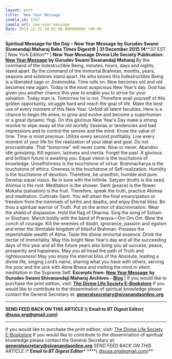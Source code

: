 ```yaml
---
layout: post
title: 'New Year Message '
joomla_id: 1167
joomla_url: new-year-message
date: 2015-12-31 18:02:06.000000000 +00:00
---
```

**Spiritual Message for the Day –**  **New Year Message**  **by Gurudev Swami Sivanandaji Maharaj**
 **Baba Times Digest© | 31 December 2015 14****.07 EST | New York Edition**
| 
**New Year Message**
**Divine Life Society Publication:** [**New Year Message**](http://www.dlshq.org/discourse/jan2000.htm) **by Gurudev Swami Sivanandaji Maharaj**
By the command of the Indestructible Being, minutes, hours, days and nights, stand apart. By the command of the Immortal Brahman, months, years, seasons and solstices stand apart. He who knows this Indestructible Being is a liberated sage or Jivanmukta.
Time rolls on. New becomes old and old becomes new again. Today is the most auspicious New Year’s day. God has given you another chance this year to enable you to strive for your salvation. Today man is. Tomorrow he is not. Therefore avail yourself of this golden opportunity, struggle hard and reach the goal of life. Make the best use of every moment of this New Year. Unfold all latent faculties. Here is a chance to begin life anew, to grow and evolve and become a superhuman or a great dynamic Yogi.
On this glorious New Year’s Day make a strong resolve to wipe away all the old worldly Vasanas or tendencies and bad impressions and to control the senses and the mind.
Know the value of time. Time is most precious. Utilize every second profitably. Live every moment of your life for the realization of your ideal and goal. Do not procrastinate. That "tomorrow" will never come. Now or never. Abandon idle gossiping. Kill egoism, laziness and inertia. Forget the past. A glorious and brilliant future is awaiting you.
Equal vision is the touchstone of knowledge. Unselfishness is the touchstone of virtue. Brahmacharya is the touchstone of ethics. Oneness is the touchstone of Self-realization. Humility is the touchstone of devotion. Therefore, be unselfish, humble and pure. Develop equal vision. Be in tune with the Infinite.
Satyam (truth) is the seed. Ahimsa is the root. Meditation is the shower. Santi (peace) is the flower. Moksha (salvation) is the fruit. Therefore, speak the truth, practice Ahimsa and meditation. Cultivate Santi. You will attain the final emancipation or freedom from the trammels of births and deaths, and enjoy Eternal bliss.
Be thou a spiritual warrior of Truth. Put on the armor of discrimination. Wear the shield of dispassion. Hold the flag of Dharma. Sing the song of Soham or Sivoham. March boldly with the band of Pranava—Om Om Om. Blow the conch of courage. Kill the enemies of doubt, ignorance, passion and egoism and enter the illimitable kingdom of blissful Brahman. Possess the imperishable wealth of Atma. Taste the divine immortal essence. Drink the nectar of Immortality.
May this bright New Year’s day and all the succeeding days of this year and all the future years also bring you all success, peace, prosperity and happiness. May you all tread the path of Truth and righteousness! May you enjoy the eternal bliss of the Absolute, leading a divine life, singing Lord’s name, sharing what you have with others, serving the poor and the sick with Atma Bhava and melting the mind in silent meditation in the Supreme Self.
**Excerpts from:**
[**New Year Message**](http://www.dlshq.org/discourse/jan2000.htm) **by Gurudev Swami Shivanandaji Maharaj**
**Archives -** [**Blog**](http://dlsusa.blogspot.com/)
 |
If you would like to purchase the print edition, visit: **[The Divine Life Society E-Bookstore](http://www.dlshq.org/download/download.htm)**
If you would like to contribute to the dissemination of spiritual knowledge please contact the General Secretary at: [](mailto:%20%3Cscript%20type=%27text/javascript%27%3E%20%3C%21--%20var%20prefix%20=%20%27ma%27%20+%20%27il%27%20+%20%27to%27;%20var%20path%20=%20%27hr%27%20+%20%27ef%27%20+%20%27=%27;%20var%20addy57016%20=%20%27generalsecretary%27%20+%20%27@%27;%20addy57016%20=%20addy57016%20+%20%27sivanandaonline%27%20+%20%27.%27%20+%20%27org%27;%20document.write%28%27%3Ca%20%27%20+%20path%20+%20%27%5C%27%27%20+%20prefix%20+%20%27:%27%20+%20addy57016%20+%20%27%5C%27%3E%27%29;%20document.write%28addy57016%29;%20document.write%28%27%3C%5C/a%3E%27%29;%20//--%3E%5Cn%20%3C/script%3E%3Cscript%20type=%27text/javascript%27%3E%20%3C%21--%20document.write%28%27%3Cspan%20style=%5C%27display:%20none;%5C%27%3E%27%29;%20//--%3E%20%3C/script%3EThis%20email%20address%20is%20being%20protected%20from%20spambots.%20You%20need%20JavaScript%20enabled%20to%20view%20it.%20%3Cscript%20type=%27text/javascript%27%3E%20%3C%21--%20document.write%28%27%3C/%27%29;%20document.write%28%27span%3E%27%29;%20//--%3E%20%3C/script%3E?subject=Contribution%20to%20Dissemination%20of%20Spiritual%20Knowledge) **generalsecretary@sivanandaonline.org**
****
**SEND FEED BACK ON THIS ARTICLE \\\ Email to BT Digest Editor[](mailto:%20%3Cscript%20type=%27text/javascript%27%3E%20%3C%21--%20var%20prefix%20=%20%27ma%27%20+%20%27il%27%20+%20%27to%27;%20var%20path%20=%20%27hr%27%20+%20%27ef%27%20+%20%27=%27;%20var%20addy72654%20=%20%27dlsusa.org%27%20+%20%27@%27;%20addy72654%20=%20addy72654%20+%20%27gmail%27%20+%20%27.%27%20+%20%27com%27;%20document.write%28%27%3Ca%20%27%20+%20path%20+%20%27%5C%27%27%20+%20prefix%20+%20%27:%27%20+%20addy72654%20+%20%27%5C%27%3E%27%29;%20document.write%28addy72654%29;%20document.write%28%27%3C%5C/a%3E%27%29;%20//--%3E%5Cn%20%3C/script%3E%3Cscript%20type=%27text/javascript%27%3E%20%3C%21--%20document.write%28%27%3Cspan%20style=%5C%27display:%20none;%5C%27%3E%27%29;%20//--%3E%20%3C/script%3EThis%20email%20address%20is%20being%20protected%20from%20spambots.%20You%20need%20JavaScript%20enabled%20to%20view%20it.%20%3Cscript%20type=%27text/javascript%27%3E%20%3C%21--%20document.write%28%27%3C/%27%29;%20document.write%28%27span%3E%27%29;%20//--%3E%20%3C/script%3E?subject=DLS%20Posts)( [dlsusa.org@gmail.com](mailto:dlsusa.org@gmail.com))**
* * *
  
If you would like to purchase the print edition, visit: [The Divine Life Society E-Bookstore](http://www.dlshq.org/download/download.htm)
If you would like to contribute to the dissemination of spiritual knowledge please contact the General Secretary at: **[generalsecretary@sivanandaonline.org](mailto:generalsecretary@sivanandaonline.org)**
**SEND FEED BACK ON THIS ARTICLE \\\**  **Email to BT Digest Editor**** [](mailto:%20%3Cscript%20type=%27text/javascript%27%3E%20%3C%21--%20var%20prefix%20=%20%27ma%27%20+%20%27il%27%20+%20%27to%27;%20var%20path%20=%20%27hr%27%20+%20%27ef%27%20+%20%27=%27;%20var%20addy72654%20=%20%27dlsusa.org%27%20+%20%27@%27;%20addy72654%20=%20addy72654%20+%20%27gmail%27%20+%20%27.%27%20+%20%27com%27;%20document.write%28%27%3Ca%20%27%20+%20path%20+%20%27%5C%27%27%20+%20prefix%20+%20%27:%27%20+%20addy72654%20+%20%27%5C%27%3E%27%29;%20document.write%28addy72654%29;%20document.write%28%27%3C%5C/a%3E%27%29;%20//--%3E%5Cn%20%3C/script%3E%3Cscript%20type=%27text/javascript%27%3E%20%3C%21--%20document.write%28%27%3Cspan%20style=%5C%27display:%20none;%5C%27%3E%27%29;%20//--%3E%20%3C/script%3EThis%20email%20address%20is%20being%20protected%20from%20spambots.%20You%20need%20JavaScript%20enabled%20to%20view%20it.%20%3Cscript%20type=%27text/javascript%27%3E%20%3C%21--%20document.write%28%27%3C/%27%29;%20document.write%28%27span%3E%27%29;%20//--%3E%20%3C/script%3E?subject=DLS%20Posts)****( [dlsusa.org@gmail.com](mailto:dlsusa.org@gmail.com))**  
